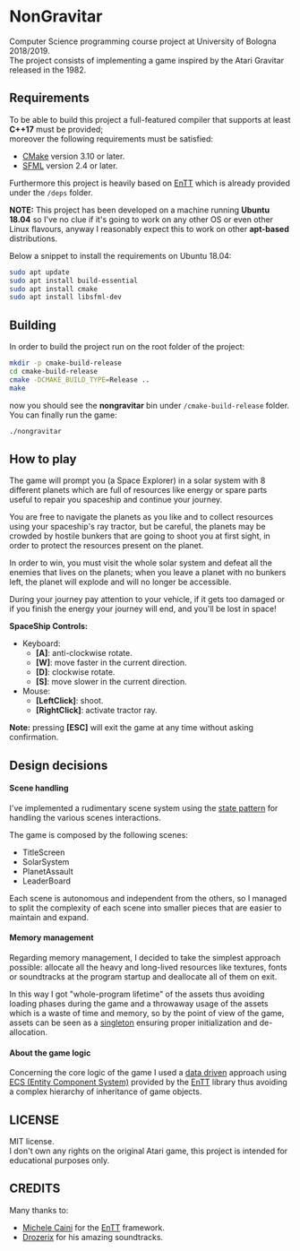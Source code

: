 # NonGravitar

Computer Science programming course project at University of Bologna 2018/2019.  
The project consists of implementing a game inspired by the Atari Gravitar released in the 1982.

## Requirements

To be able to build this project a full-featured compiler that supports at least **C++17** must be provided;  
moreover the following requirements must be satisfied:

- [CMake](https://cmake.org) version 3.10 or later.
- [SFML](https://www.sfml-dev.org/index.php) version 2.4 or later.

Furthermore this project is heavily based on [EnTT](https://github.com/skypjack/entt) which is already provided under the `/deps` folder.

**NOTE:** This project has been developed on a machine running **Ubuntu 18.04** so I've no clue if it's going to work on 
any other OS or even other Linux flavours, anyway I reasonably expect this to work on other **apt-based** distributions.

Below a snippet to install the requirements on Ubuntu 18.04:

```bash
sudo apt update
sudo apt install build-essential
sudo apt install cmake
sudo apt install libsfml-dev
```

## Building

In order to build the project run on the root folder of the project:

```bash
mkdir -p cmake-build-release
cd cmake-build-release
cmake -DCMAKE_BUILD_TYPE=Release ..
make
```

now you should see the **nongravitar** bin under `/cmake-build-release` folder.
You can finally run the game:

```bash
./nongravitar
```

## How to play

The game will prompt you (a Space Explorer) in a solar system with 8 different planets which 
are full of resources like energy or spare parts useful to repair you spaceship and continue your journey.

You are free to navigate the planets as you like and to collect resources using your 
spaceship's ray tractor, but be careful, the planets may be crowded by hostile bunkers 
that are going to shoot you at first sight, in order to protect the resources present on the planet.

In order to win, you must visit the whole solar system and defeat all the enemies that lives on the planets;
when you leave a planet with no bunkers left, the planet will explode and will no longer be accessible.

During your journey pay attention to your vehicle, if it gets too damaged or if you finish the energy your 
journey will end, and you'll be lost in space!

**SpaceShip Controls:**

+ Keyboard:
  - **[A]**: anti-clockwise rotate.
  - **[W]**: move faster in the current direction.
  - **[D]**: clockwise rotate.
  - **[S]**: move slower in the current direction.
+ Mouse:
  - **[LeftClick]**: shoot.
  - **[RightClick]**: activate tractor ray.

**Note:** pressing **[ESC]** will exit the game at any time without asking confirmation.

## Design decisions

#### Scene handling

I've implemented a rudimentary scene system using the [state pattern](https://en.wikipedia.org/wiki/State_pattern) for 
handling the various scenes interactions.

The game is composed by the following scenes:

- TitleScreen
- SolarSystem
- PlanetAssault
- LeaderBoard

Each scene is autonomous and independent from the others, so I managed to split 
the complexity of each scene into smaller pieces that are easier to maintain and expand.

#### Memory management

Regarding memory management, I decided to take the simplest approach possible: allocate all the heavy and long-lived 
resources like textures, fonts or soundtracks at the program startup and deallocate all of them on exit.

In this way I got "whole-program lifetime" of the assets thus avoiding loading phases during the game and a throwaway 
usage of the assets which is a waste of time and memory, so by the point of view of the game, assets can be seen 
as a [singleton](https://en.wikipedia.org/wiki/Singleton_pattern) ensuring proper initialization and de-allocation.

#### About the game logic

Concerning the core logic of the game I used a [data driven](https://en.wikipedia.org/wiki/Data-driven_programming) 
approach using [ECS (Entity Component System)](https://en.wikipedia.org/wiki/Entity_component_system) provided by the 
[EnTT](https://github.com/skypjack/entt) library thus avoiding a complex hierarchy of inheritance of game objects.

## LICENSE

MIT license.  
I don't own any rights on the original Atari game, this project is intended for educational purposes only.

## CREDITS

Many thanks to:
- [Michele Caini](https://github.com/skypjack) for the [EnTT](https://github.com/skypjack/entt) framework. 
- [Drozerix](https://modarchive.org/index.php?request=view_profile&query=84702) for his amazing soundtracks.
